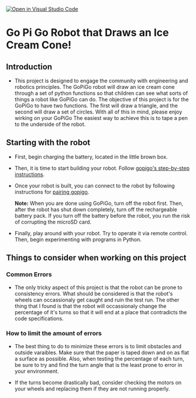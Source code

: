 [![Open in Visual Studio Code](https://classroom.github.com/assets/open-in-vscode-c66648af7eb3fe8bc4f294546bfd86ef473780cde1dea487d3c4ff354943c9ae.svg)](https://classroom.github.com/online_ide?assignment_repo_id=8468191&assignment_repo_type=AssignmentRepo)
# Go Pi Go Robot that Draws an Ice Cream Cone!

## Introduction

- This project is designed to engage the community with engineering and robotics principles. The GoPiGo robot will draw an ice cream cone through a set of python functions so that children can see what sorts of things a robot like GoPiGo can do. The objective of this project is for the GoPiGo to have two functions. The first will draw a triangle, and the second will draw a set of circles. With all of this in mind, please enjoy wirking on your GoPiGo The easiest way to achieve this is to tape a pen to the underside of the robot.  

## Starting with the robot

- First, begin charging the battery, located in the little brown box.
- Then, it is time to start building your robot. Follow [gopigo's step-by-step instructions](https://gopigo.io/start).
- Once your robot is built, you can connect to the robot by following instructions for [pairing gopigo](https://gopigo.io/pairing-gopigo-os/).

  **Note:** When you are done using GoPiGo, turn off the robot first. Then, after the robot has shut down completely, turn off the rechargeable battery pack. If you turn off the battery before the robot, you run the risk of corrupting the microSD card.

- Finally, play around with your robot. Try to operate it via remote control. Then, begin experimenting with programs in Python.

## Things to consider when working on this project

### Common Errors

- The only tricky aspect of this project is that the robot can be prone to consistency errors. What should be considered is that the robot's wheels can occassionaly get caught and ruin the test run. The other thing that I found is that the robot will occassionaly change the percentage of it's turns so that it will end at a place that contradicts the code specifications. 

### How to limit the amount of errors

- The best thing to do to minimize these errors is to limit obstacles and outside varaibles. Make sure that the paper is taped down and on as flat a surface as possible. Also, when testing the percentage of each turn, be sure to try and find the turn angle that is the least prone to error in your environment. 

- If the turns become drastically bad, consider checking the motors on your wheels and replacing them if they are not running properly.

